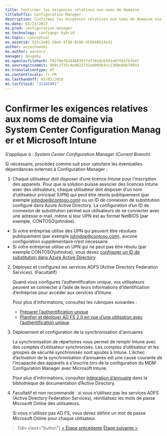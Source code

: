 ```yaml
---
title: Confirmer les exigences relatives aux noms de domaine
titleSuffix: Configuration Manager
description: Confirmez les exigences relatives aux noms de domaine via System Center Configuration Manager.
ms.date: 03/21/2017
ms.prod: configuration-manager
ms.technology: configmgr-hybrid
ms.topic: conceptual
ms.assetid: 522c2e82-20eb-4f38-859b-d55640b24e32
author: aczechowski
ms.author: aaroncz
manager: dougeby
ms.openlocfilehash: f82f8e782446035ffdf3910cb591e07f61fbfb47
ms.sourcegitcommit: 0b0c2735c4ed822731ae069b4cc1380e89e78933
ms.translationtype: HT
ms.contentlocale: fr-FR
ms.lasthandoff: 05/03/2018
ms.locfileid: "32345901"
---
```

# <a name="confirm-domain-name-requirements-with-system-center-configuration-manager-and-microsoft-intune"></a>Confirmer les exigences relatives aux noms de domaine via System Center Configuration Manager et Microsoft Intune

*S’applique à : System Center Configuration Manager (Current Branch)*

Si nécessaire, procédez comme suit pour satisfaire les éventuelles dépendances externes à Configuration Manager :

1. Chaque utilisateur doit disposer d’une licence Intune pour l’inscription des appareils. Pour que la solution puisse associer des licences Intune avec des utilisateurs, chaque utilisateur doit disposer d’un nom d’utilisateur principal (UPN) qui peut être résolu publiquement (par exemple johndoe@contoso.com) ou un ID de connexion de substitution configuré dans Azure Active Directory. La configuration d’un ID de connexion de substitution permet aux utilisateurs de se connecter avec une adresse e-mail, même si leur UPN est au format NetBIOS (par exemple, CONTOSO\johndoe).

  - Si votre entreprise utilise des UPN qui peuvent être résolues publiquement (par exemple johndoe@contoso.com), aucune configuration supplémentaire n’est nécessaire.
  - Si votre entreprise utilise un UPN qui ne peut pas être résolu (par exemple CONTOSO\johndoe), vous devez [configurer un ID de substitution dans Azure Active Directory](https://azure.microsoft.com/documentation/articles/active-directory-aadconnect-get-started-custom/#pages-under-the-section-sync).

2.  Déployez et configurez les services ADFS (Active Directory Federation Services). (Facultatif)

     Quand vous configurez l’authentification unique, vos utilisateurs peuvent se connecter à l’aide de leurs informations d’identification d’entreprise pour accéder aux services d’Intune.

     Pour plus d'informations, consultez les rubriques suivantes :
    -   [Préparer l’authentification unique](http://go.microsoft.com/fwlink/?LinkID=271124)
    -   [Planifier et déployer AD FS 2.0 en vue d’une utilisation avec l’authentification unique](http://go.microsoft.com/fwlink/?LinkID=271125)

3.  Déploiement et configuration de la synchronisation d'annuaires

     La synchronisation de répertoires vous permet de remplir Intune avec des comptes d’utilisateur synchronisés. Les comptes d’utilisateur et les groupes de sécurité synchronisés sont ajoutés à Intune. L’échec d’activation de la synchronisation d’annuaires est une cause courante de l’incapacité des appareils à s’inscrire lors de la configuration du MDM Configuration Manager avec Microsoft Intune.

     Pour plus d’informations, consultez [Intégration d’annuaire](http://go.microsoft.com/fwlink/?LinkID=271120) dans la bibliothèque de documentation d’Active Directory.

4.  Facultatif et non recommandé : si vous n’utilisez pas les services ADFS (Active Directory Federation Services), réinitialisez les mots de passe Microsoft Online des utilisateurs.

     Si vous n'utilisez pas AD FS, vous devez définir un mot de passe Microsoft Online pour chaque utilisateur.

> [!div class="button"]
[< Étape précédente](create-mdm-collection.md) [Étape suivante >](configure-intune-subscription.md)
